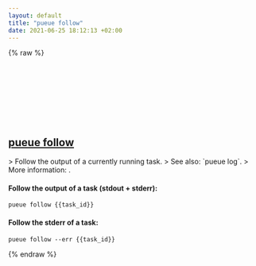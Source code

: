 ```yaml
---
layout: default
title: "pueue follow"
date: 2021-06-25 18:12:13 +02:00
---
```

{% raw %}
<h2 id="pueue-follow">
  <a href="/en/common/pueue-follow.html">pueue follow</a> <a href="#pueue-follow"><svg class="icon">
    <use href="/assets/images/unicode_sprite.svg#link" />
  </svg></a>
</h2>
> Follow the output of a currently running task.
> See also: `pueue log`.
> More information: <https://github.com/Nukesor/pueue>.

#### Follow the output of a task (stdout + stderr):
```shell
pueue follow {{task_id}}
```
#### Follow the stderr of a task:
```shell
pueue follow --err {{task_id}}
```
{% endraw %}
